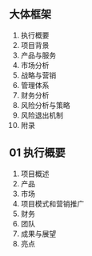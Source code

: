 
## 大体框架

1. 执行概要
2. 项目背景
3. 产品与服务
4. 市场分析
5. 战略与营销
6. 管理体系
7. 财务分析
8. 风险分析与策略
9. 风险退出机制
10. 附录

## 01 执行概要

1. 项目概述
2. 产品
3. 市场
4. 项目模式和营销推广
5. 财务
6. 团队
7. 成果与展望
8. 亮点
